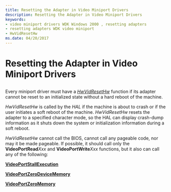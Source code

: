 ```yaml
---
title: Resetting the Adapter in Video Miniport Drivers
description: Resetting the Adapter in Video Miniport Drivers
keywords:
- video miniport drivers WDK Windows 2000 , resetting adapters
- resetting adapters WDK video miniport
- HwVidResetHw
ms.date: 04/20/2017
---
```


# Resetting the Adapter in Video Miniport Drivers


## <span id="ddk_resetting_the_adapter_in_video_miniport_drivers_gg"></span><span id="DDK_RESETTING_THE_ADAPTER_IN_VIDEO_MINIPORT_DRIVERS_GG"></span>


Every miniport driver must have a [*HwVidResetHw*](/windows-hardware/drivers/ddi/video/nc-video-pvideo_hw_reset_hw) function if its adapter cannot be reset to an initialized state without a hard reboot of the machine.

*HwVidResetHw* is called by the *HAL* if the machine is about to crash or if the user initiates a soft reboot of the machine. *HwVidResetHw* resets the adapter to a specified character mode, so the HAL can display crash-dump information as it shuts down the system or initialization information during a soft reboot.

*HwVidResetHw* cannot call the BIOS, cannot call any pageable code, nor may it be made pageable. If possible, it should call only the **VideoPortRead***Xxx* and **VideoPortWrite***Xxx* functions, but it also can call any of the following:

[**VideoPortStallExecution**](/windows-hardware/drivers/ddi/video/nf-video-videoportstallexecution)

[**VideoPortZeroDeviceMemory**](/windows-hardware/drivers/ddi/video/nf-video-videoportzerodevicememory)

[**VideoPortZeroMemory**](/windows-hardware/drivers/ddi/video/nf-video-videoportzeromemory)

 


